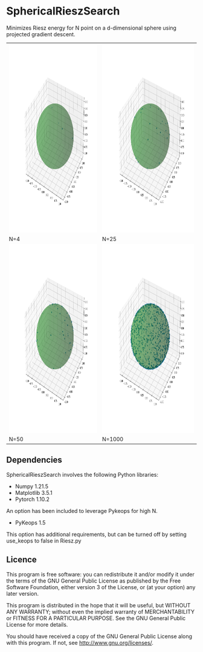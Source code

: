# SphericalRieszSearch
Minimizes Riesz energy for N point on a d-dimensional sphere using projected gradient descent.


<table>
<tr>
<td><img src="4.gif" height="500" /></td><td><img src="25.gif" height="500" />
</tr>
<tr>
<td>N=4</td><td>N=25</td>
</tr>
<tr>
</td><td><img src="50.gif" height="500" /></td><td><img src="1000.gif" height="500" /></td>
</tr>
<tr>
<td>N=50</td><td>N=1000</td>
</tr>
</table>

Dependencies
------------

SphericalRieszSearch involves the following Python libraries:

* Numpy 1.21.5
* Matplotlib 3.5.1
* Pytorch 1.10.2

An option has been included to leverage Pykeops for high N. 

* PyKeops 1.5

This option has additional requirements, but can be turned off by setting use_keops to false in Riesz.py

Licence
-------

This program is free software: you can redistribute it and/or modify it under 
the terms of the GNU General Public License as published by the Free Software 
Foundation, either version 3 of the License, or (at your option) any later 
version.

This program is distributed in the hope that it will be useful, but WITHOUT 
ANY WARRANTY; without even the implied warranty of MERCHANTABILITY or FITNESS 
FOR A PARTICULAR PURPOSE. See the GNU General Public License for more details.

You should have received a copy of the GNU General Public License along with 
this program. If not, see http://www.gnu.org/licenses/.
